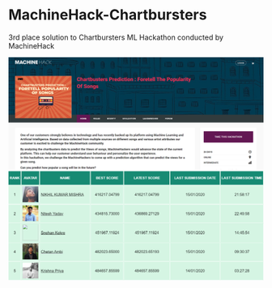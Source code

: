 # MachineHack-Chartbursters
3rd place solution to Chartbursters ML Hackathon conducted by MachineHack

![Problem Statement](https://github.com/snehankekre/MachineHack-Chartbursters/blob/master/ProblemStatement.png)
![LeaderBoard](https://github.com/snehankekre/MachineHack-Chartbursters/blob/master/leaderboard.png)

